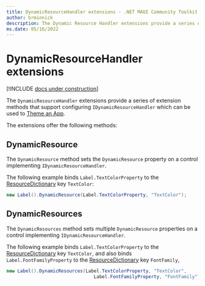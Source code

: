 ```yaml
---
title: DynamicResourceHandler extensions - .NET MAUI Community Toolkit
author: brminnick
description: The Dynamic Resource Handler extensions provide a series of extension methods that support configuring IDynamicResourceHandler
ms.date: 05/16/2022
---
```


# DynamicResourceHandler extensions

[!INCLUDE [docs under construction](../../includes/preview-note.md)]

The `DynamicResourceHandler` extensions provide a series of extension methods that support configuring `IDynamicResourceHandler` which can be used to [Theme an App](/dotnet/maui/user-interface/theming).

The extensions offer the following methods:

## DynamicResource

The `DynamicResource` method sets the `DynamicResource` property on a control implementing `IDynamicResourceHandler`.

The following example binds `Label.TextColorProperty` to the [ResourceDictionary][resource-dictionaries-url] key `TextColor`:

```csharp
new Label().DynamicResource(Label.TextColorProperty, "TextColor");
```

## DynamicResources

The `DynamicResources` method sets multiple `DynamicResource` properties on a control implementing `IDynamicResourceHandler`.

The following example binds `Label.TextColorProperty` to the [ResourceDictionary][resource-dictionaries-url] key `TextColor`, and also binds `Label.FontFamilyProperty` to the [ResourceDictionary][resource-dictionaries-url] key `FontFamily`,

```csharp
new Label().DynamicResources(Label.TextColorProperty, "TextColor", 
                                Label.FontFamilyProperty, "FontFamily");
```

[resource-dictionaries-url]: /dotnet/maui/fundamentals/resource-dictionaries "Microsoft .NET MAUI Resource Dictionaries documentation"